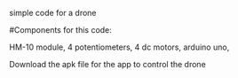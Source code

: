 simple code for a drone

#Components for this code:

HM-10 module, 4 potentiometers, 4 dc motors, arduino uno,

Download the apk file for the app to control the drone

